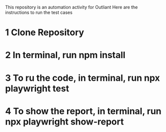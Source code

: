 This repository is an automation activity for Outliant
Here are the instructions to run the test cases
# 1 Clone Repository
# 2 In terminal, run npm install
# 3 To ru the code, in terminal, run npx playwright test
# 4 To show the report, in terminal, run npx playwright show-report
